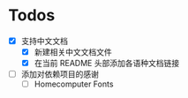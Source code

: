# Todos

- [x] 支持中文文档
  - [x] 新建相关中文文档文件
  - [x] 在当前 README 头部添加各语种文档链接
- [ ] 添加对依赖项目的感谢
  - [ ] Homecomputer Fonts
